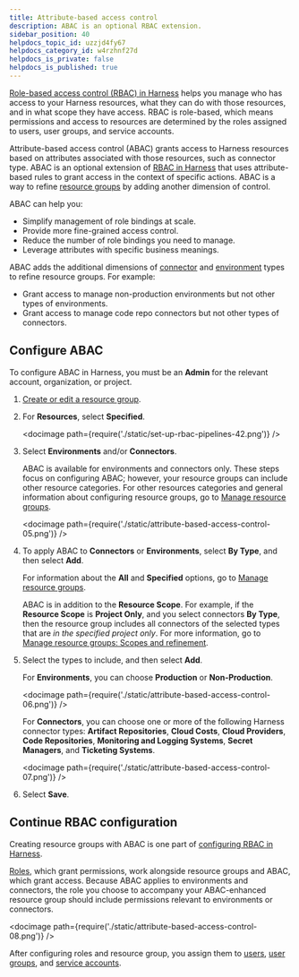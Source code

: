 ```yaml
---
title: Attribute-based access control
description: ABAC is an optional RBAC extension.
sidebar_position: 40
helpdocs_topic_id: uzzjd4fy67
helpdocs_category_id: w4rzhnf27d
helpdocs_is_private: false
helpdocs_is_published: true
---
```


[Role-based access control (RBAC) in Harness](/docs/platform/role-based-access-control/rbac-in-harness) helps you manage who has access to your Harness resources, what they can do with those resources, and in what scope they have access. RBAC is role-based, which means permissions and access to resources are determined by the roles assigned to users, user groups, and service accounts.

Attribute-based access control (ABAC) grants access to Harness resources based on attributes associated with those resources, such as connector type. ABAC is an optional extension of [RBAC in Harness](./rbac-in-harness.md) that uses attribute-based rules to grant access in the context of specific actions.  ABAC is a way to refine [resource groups](./add-resource-groups.md) by adding another dimension of control.

ABAC can help you:

* Simplify management of role bindings at scale.
* Provide more fine-grained access control.
* Reduce the number of role bindings you need to manage.
* Leverage attributes with specific business meanings.

ABAC adds the additional dimensions of [connector](/docs/category/connectors) and [environment](/docs/continuous-delivery/x-platform-cd-features/environments/environment-overview) types to refine resource groups. For example:

* Grant access to manage non-production environments but not other types of environments.
* Grant access to manage code repo connectors but not other types of connectors.

## Configure ABAC

To configure ABAC in Harness, you must be an **Admin** for the relevant account, organization, or project.

1. [Create or edit a resource group](./add-resource-groups.md).
2. For **Resources**, select **Specified**.

   <!-- ![](./static/set-up-rbac-pipelines-42.png) -->

   <docimage path={require('./static/set-up-rbac-pipelines-42.png')} />

3. Select **Environments** and/or **Connectors**.

   ABAC is available for environments and connectors only. These steps focus on configuring ABAC; however, your resource groups can include other resource categories. For other resources categories and general information about configuring resource groups, go to [Manage resource groups](./add-resource-groups.md).

   <!-- ![](./static/attribute-based-access-control-05.png) -->

   <docimage path={require('./static/attribute-based-access-control-05.png')} />

4. To apply ABAC to **Connectors** or **Environments**, select **By Type**, and then select **Add**.

   For information about the **All** and **Specified** options, go to [Manage resource groups](./add-resource-groups.md).

   ABAC is in addition to the **Resource Scope**. For example, if the **Resource Scope** is **Project Only**, and you select connectors **By Type**, then the resource group includes all connectors of the selected types that are *in the specified project only*. For more information, go to [Manage resource groups: Scopes and refinement](./add-resource-groups.md#scopes-and-refinement).

5. Select the types to include, and then select **Add**.

   For **Environments**, you can choose **Production** or **Non-Production**.

   <!-- ![](./static/attribute-based-access-control-06.png) -->

   <docimage path={require('./static/attribute-based-access-control-06.png')} />

   For **Connectors**, you can choose one or more of the following Harness connector types: **Artifact Repositories**, **Cloud Costs**, **Cloud Providers**, **Code Repositories**, **Monitoring and Logging Systems**, **Secret Managers**, and **Ticketing Systems**.

   <!-- ![](./static/attribute-based-access-control-07.png) -->

   <docimage path={require('./static/attribute-based-access-control-07.png')} />

6. Select **Save**.

## Continue RBAC configuration

Creating resource groups with ABAC is one part of [configuring RBAC in Harness](./rbac-in-harness.md#configure-rbac-in-harness).

[Roles](./add-manage-roles.md), which grant permissions, work alongside resource groups and ABAC, which grant access. Because ABAC applies to environments and connectors, the role you choose to accompany your ABAC-enhanced resource group should include permissions relevant to environments or connectors.

<!-- ![](./static/attribute-based-access-control-08.png) -->

<docimage path={require('./static/attribute-based-access-control-08.png')} />

After configuring roles and resource group, you assign them to [users](./add-users.md), [user groups](./add-user-groups.md), and [service accounts](./add-and-manage-service-account.md).
